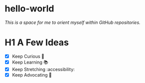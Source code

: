 # hello-world
*This is a space for me to orient myself within GitHub repositories.* 
# H1 A Few Ideas
- [X] Keep Curious 🧠
- [X] Keep Learning 📚
- [X] Keep Stretching :accessibility:
- [X] Keep Advocating 🦡
